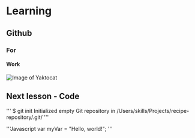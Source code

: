 # Learning
## Github
### For
#### Work


![Image of Yaktocat](https://octodex.github.com/images/yaktocat.png)
## Next lesson - Code 
''' $ git init
Initialized empty Git repository in /Users/skills/Projects/recipe-repository/.git/
'''

'''Javascript
var myVar = "Hello, world!";
'''
